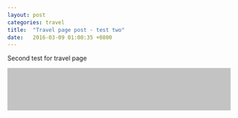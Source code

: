 ```yaml
---
layout: post
categories: travel
title:  "Travel page post - test two"
date:   2016-03-09 01:00:35 +0800
---
```


Second test for travel page

<img src="/assets/images/banner.png">
